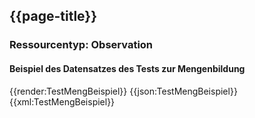 ## {{page-title}}

### Ressourcentyp: Observation

#### Beispiel des Datensatzes des Tests zur Mengenbildung

<tabs>
    <tab title="Übersicht">      
        {{render:TestMengBeispiel}}
    </tab>
    <tab title="JSON">
        {{json:TestMengBeispiel}}
    </tab>
    <tab title="XML">
        {{xml:TestMengBeispiel}}
    </tab>
</tabs>